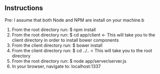 ## Instructions
Pre: I assume that both Node and NPM are install on your machine.b
1. From the root directory run: $ npm install
2. From the root directory run: $ cd app/client <- This will take you to the client directory in order to install bower components
3. From the client directory run: $ bower install
4. From the client directory run: $ cd ../.. < This will take you to the root directory
5. From the root directory run: $ node app/server/server.js
6. In your browser, navigate to: localhost:1337